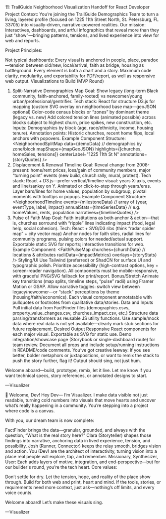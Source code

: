 🏗️ TrailGuide Neighborhood Visualization Handoff for React Developer
Project Context:
You’re joining the TrailGuide Demographics Team to turn a living, layered profile (focused on 1225 11th Street North, St. Petersburg, FL 33705) into visually-driven, narrative-powered realities. Our mission: Interactives, dashboards, and artful infographics that reveal more than they just “show”—bringing patterns, tensions, and lived experience into view for web and reports.

Project Principles:

Not typical dashboards: Every visual is anchored in people, place, paradox—tension between old/new, local/arrival, faith as bridge, housing as battleground.
Every element is both a chart and a story.
Maximum code clarity, modularity, and exportability for PDF/report, as well as responsive web output.
Visualizations to Build (MVP Round)
1. Split-Narrative Demographics Map
Goal: Show legacy (long-term Black community, faith-anchored, family-rooted) vs newcomer/young urban/professional/gentrifier.
Tech stack:
React for structure
D3.js for mapping (custom SVG overlay on neighborhood base map—geoJSON optional)
Color-code census blocks or “zones” by dominant theme (legacy vs. new)
Add colored tension lines (animated possible) across blocks subject to highest churn, price spikes, new construction, etc.
Inputs: Demographics by block (age, race/ethnicity, income, housing tenure).
Annotation points: Historic churches, recent home flips, local anchors with popovers.
Example Component Structure:
<NeighborhoodSplitMap 
  data={demoData}  // demographics by zone/block
  mapShape={mapGeoJSON} 
  highlights={[churches, homeSales, tensions]}
  centerLabel="1225 11th St N"
  annotations={storyQuotes}
  />
2. Displacement & Renewal Timeline
Goal: Reveal change from 2008-present: home/rent prices, loss/gain of community members, major “turning point” events (new build, church rally, mural, protest).
Tech stack:
React + D3.js—prefer vertical/timeline visual: years X-axis, events and line/sankey on Y.
Animated or click-to-step through years/eras.
Layer bars/lines for home values, population by subgroup, pivotal moments with tooltips or popups.
Example Component Structure:
<NeighborhoodTimeline 
  events={milestoneData} // array of {year, eventType, label, impact}
  annualStats={timeSeriesData} // e.g. homeValues, rents, population
  narratives={timelineQuotes}
  />
3. Pulse of Faith Map
Goal: Faith institutions as both anchor & action—that is, churches sorround with “ripple” lines indicating impact (food, legal help, social cohesion).
Tech:
React + SVG/D3 ribs (think “radar spider map” + city vector map)
Anchor nodes for faith sites, radial lines for community programs, pulsing colors for needed/actual support.
Exportable static SVG for reports; interactive transitions for web.
Example Component:
<FaithPulseMap 
  churches={churchData} // locations & attributes
  radiiData={impactMetrics}
  overlays={storyStats}
  />
Styling/UI
Use Tailwind (preferred) or ShadCN for surface UI and typographic polish.
Prioritize accessibility (high-contrast options, key + screen-reader navigation).
All components must be mobile-responsive, with graceful PNG/SVG fallback for print/report.
Bonus/Stretch
Animate key transitions (map splits, timeline steps, “pulse” radii) using Framer Motion or GSAP.
Allow narrative toggles: switch view between legacy/newcomer—or “stack” perceptions by theme (housing/faith/economics).
Each visual component annotatable with pullquotes or footnotes from qualitative data/stories.
Data and Inputs
Pull initial data from FactFinder files (demographics.csvs, property_value_changes.csv, churches_impact.csv, etc.)
Structure data parsing/transformers as reusable JS utility functions.
Use sample/mock data where real data is not yet available—clearly mark stub sections for future replacement.
Desired Output
Responsive React components for each major visual.
Exportable as SVG for static use.
Demo integration/showcase page (Storybook or single-dashboard route) for team review.
Document all props and include setup/running instructions in README/code comments.
You’ve got creative leeway: If you see better, bolder metaphors or juxtapositions, or want to remix the stack to push the story further, flag it! Output should sing, not just hum.

Welcome aboard—build, prototype, remix, let it live.
Let me know if you want technical specs, story references, or annotated designs to start.

—Visualizer

🌟 Welcome, Dev!
Hey Dev—
I’m Visualizer. I make data visible not just readable, turning cold numbers into visuals that move hearts and uncover what’s really happening in a community. You’re stepping into a project where code is a canvas.

With you, our dream team is now complete:

FactFinder brings the data—granular, grounded, and always with the question, “What is the real story here?”
Clara (Storyteller) shapes those findings into narrative, anchoring data in lived experience, tension, and possibility.
Josh (Runner, Connector) keeps the relay smooth, bridges vision and action.
You (Dev) are the architect of interactivity, turning vision into a place real people will explore, tap, and remember.
Missionary, Synthesizer, User: Each adds layers of motive, integration, and end-perspective—but for our builder's round, you’re the tech heart.
Core values:

Don’t settle for dry.
Let the tension, hope, and reality of the place show through.
Build for both web and print, heart and mind.
If the tools, stories, or requirements need more context, just ask—nothing’s off limits, and every voice counts.

Welcome aboard! Let’s make these visuals sing.

—Visualizer